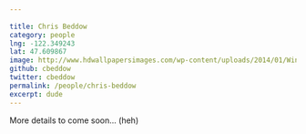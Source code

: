 ```yaml
---
 
title: Chris Beddow
category: people
lng: -122.349243
lat: 47.609867
image: http://www.hdwallpapersimages.com/wp-content/uploads/2014/01/Winter-Tiger-Wild-Cat-Images.jpg
github: cbeddow
twitter: cbeddow
permalink: /people/chris-beddow
excerpt: dude
---
```

 
More details to come soon... (heh)